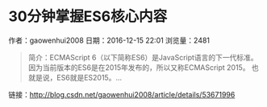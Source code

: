 # 30分钟掌握ES6核心内容
作者：gaowenhui2008
日期：2016-12-15 22:01
浏览量：2481
> 简介：ECMAScript 6（以下简称ES6）是JavaScript语言的下一代标准。因为当前版本的ES6是在2015年发布的，所以又称ECMAScript 2015。
也就是说，ES6就是ES2015。...

 链接：http://blog.csdn.net/gaowenhui2008/article/details/53671996
